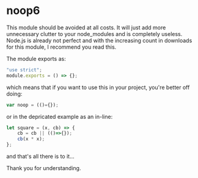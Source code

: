 # noop6

This module should be avoided at all costs. It will just add more unnecessary clutter to your node_modules and is completely useless. Node.js is already not perfect and with the increasing count in downloads for this module, I recommend you read this.

The module exports as:

```js
"use strict";
module.exports = () => {};
```

which means that if you want to use this in your project, you're better off doing:

```js
var noop = (()={});
```

or in the depricated example as an in-line:

```js
let square = (x, cb) => {
    cb = cb || (()=>{});
    cb(x * x);
};
```

and that's all there is to it...

Thank you for understanding.
